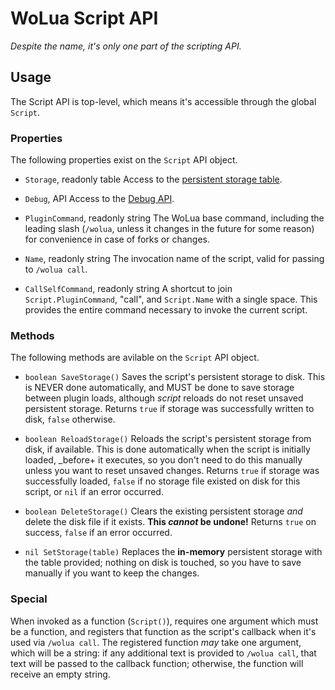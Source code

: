 # WoLua Script API
_Despite the name, it's only one part of the scripting API._

## Usage
The Script API is top-level, which means it's accessible through the global `Script`.

### Properties
The following properties exist on the `Script` API object.

- `Storage`, readonly table
  Access to the [persistent storage table](storage.md).

- `Debug`, API
  Access to the [Debug API](debug.md).

- `PluginCommand`, readonly string
  The WoLua base command, including the leading slash (`/wolua`, unless it changes in the future for some reason) for convenience in case of forks or changes.

- `Name`, readonly string
  The invocation name of the script, valid for passing to `/wolua call`.

- `CallSelfCommand`, readonly string
  A shortcut to join `Script.PluginCommand`, "call", and `Script.Name` with a single space. This provides the entire command necessary to invoke the current script.

### Methods
The following methods are avilable on the `Script` API object.

- `boolean SaveStorage()`
  Saves the script's persistent storage to disk. This is NEVER done automatically, and MUST be done to save storage between plugin loads, although _script_ reloads do not reset unsaved persistent storage.
  Returns `true` if storage was successfully written to disk, `false` otherwise.

- `boolean ReloadStorage()`
  Reloads the script's persistent storage from disk, if available. This is done automatically when the script is initially loaded, _before+ it executes, so you don't need to do this manually unless you want to reset unsaved changes.
  Returns `true` if storage was successfully loaded, `false` if no storage file existed on disk for this script, or `nil` if an error occurred.

- `boolean DeleteStorage()`
  Clears the existing persistent storage _and_ delete the disk file if it exists. **This _cannot_ be undone!**
  Returns `true` on success, `false` if an error occurred.

- `nil SetStorage(table)`
  Replaces the **in-memory** persistent storage with the table provided; nothing on disk is touched, so you have to save manually if you want to keep the changes.

### Special
When invoked as a function (`Script()`), requires one argument which must be a function, and registers that function as the script's callback when it's used via `/wolua call`. The registered function _may_ take one argument, which will be a string: if any additional text is provided to `/wolua call`, that text will be passed to the callback function; otherwise, the function will receive an empty string.
